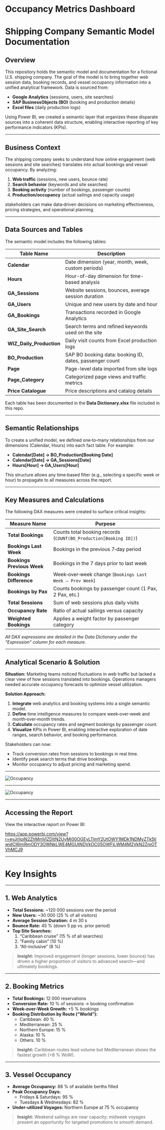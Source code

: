 # Occupancy Metrics Dashboard
# Shipping Company Semantic Model Documentation

## Overview

This repository holds the semantic model and documentation for a fictional U.S. shipping company. The goal of the model is to bring together web session data, booking records, and vessel occupancy information into a unified analytical framework. Data is sourced from:

* **Google Analytics** (sessions, users, site searches)
* **SAP BusinessObjects (BO)** (booking and production details)
* **Excel files** (daily production logs)

Using Power BI, we created a semantic layer that organizes these disparate sources into a coherent data structure, enabling interactive reporting of key performance indicators (KPIs).

---

## Business Context

The shipping company seeks to understand how online engagement (web sessions and site searches) translates into actual bookings and vessel occupancy. By analyzing:

1. **Web traffic** (sessions, new users, bounce rate)
2. **Search behavior** (keywords and site searches)
3. **Booking activity** (number of bookings, passenger counts)
4. **Production/occupancy** (actual sailings and capacity usage)

stakeholders can make data‑driven decisions on marketing effectiveness, pricing strategies, and operational planning.

---

## Data Sources and Tables

The semantic model includes the following tables:

| Table Name                 | Description                                             |
| -------------------------- | ------------------------------------------------------- |
| **Calendar**               | Date dimension (year, month, week, custom periods)      |
| **Hours**                  | Hour-of-day dimension for time-based analysis           |
| **GA\_Sessions**           | Website sessions, bounces, average session duration     |
| **GA\_Users**              | Unique and new users by date and hour                   |
| **GA\_Bookings**           | Transactions recorded in Google Analytics               |
| **GA\_Site\_Search**       | Search terms and refined keywords used on the site      |
| **WIZ\_Daily\_Production** | Daily visit counts from Excel production logs           |
| **BO\_Production**         | SAP BO booking data: booking ID, dates, passenger count |
| **Page**                   | Page-level data imported from site logs                 |
| **Page\_Category**         | Categorized page views and traffic metrics              |
| **Price Catalogue**        | Price descriptions and catalog details                  |

Each table has been documented in the **Data Dictionary.xlsx** file included in this repo.

---

## Semantic Relationships

To create a unified model, we defined one‑to‑many relationships from our dimensions (Calendar, Hours) into each fact table. For example:

* **Calendar\[Date] → BO\_Production\[Booking Date]**
* **Calendar\[Date] → GA\_Sessions\[Date]**
* **Hours\[Hour] → GA\_Users\[Hour]**

This structure allows any time‑based filter (e.g., selecting a specific week or hour) to propagate to all measures across the report.

---

## Key Measures and Calculations

The following DAX measures were created to surface critical insights:

| Measure Name               | Purpose                                                           |
| -------------------------- | ----------------------------------------------------------------- |
| **Total Bookings**         | Counts total booking records (`COUNT(BO_Production[Booking ID])`) |
| **Bookings Last Week**     | Bookings in the previous 7‑day period                             |
| **Bookings Previous Week** | Bookings in the 7 days prior to last week                         |
| **Bookings Difference**    | Week‑over‑week change (`Bookings Last Week – Prev Week`)          |
| **Bookings by Pax**        | Counts bookings by passenger count (1 Pax, 2 Pax, etc.)           |
| **Total Sessions**         | Sum of web sessions plus daily visits                             |
| **Occupancy Rate**         | Ratio of actual sailings versus capacity                          |
| **Weighted Bookings**      | Applies a weight factor by passenger category                     |

*All DAX expressions are detailed in the Data Dictionary under the “Expression” column for each measure.*

---

## Analytical Scenario & Solution

**Situation:** Marketing teams noticed fluctuations in web traffic but lacked a clear view of how sessions translated into bookings. Operations managers needed accurate occupancy forecasts to optimize vessel utilization.

**Solution Approach:**

1. **Integrate** web analytics and booking systems into a single semantic model.
2. **Define** time intelligence measures to compare week‑over‑week and month‑over‑month trends.
3. **Calculate** occupancy rates and segment bookings by passenger count.
4. **Visualize** KPIs in Power BI, enabling interactive exploration of date ranges, search behavior, and booking performance.

Stakeholders can now:

* Track conversion rates from sessions to bookings in real time.
* Identify peak search terms that drive bookings.
* Monitor occupancy to adjust pricing and marketing spend.

---

![Occupancy](images/Occupancy.png)

---

![Occupancy](images/Occupancy_2.png)


---

## Accessing the Report

View the interactive report on Power BI:

https://app.powerbi.com/view?r=eyJrIjoiN2ZhMmVlZDItN2UyMi00OGEyLTlmY2UtOWY1MDk1NDMyZTk5IiwidCI6ImRmODY3OWNkLWE4MGUtNDVkOC05OWFjLWM4M2VkN2ZmOTVhMCJ9

---

# Key Insights
---

## 1. Web Analytics

- **Total Sessions:** ~120 000 sessions over the period  
- **New Users:** ~30 000 (25 % of all visitors)  
- **Average Session Duration:** 4 m 30 s  
- **Bounce Rate:** 45 % (down 5 pp vs. prior period)  
- **Top Site Searches:**  
  1. “Caribbean cruise” (15 % of all searches)  
  2. “Family cabin” (10 %)  
  3. “All-inclusive” (8 %)  

> **Insight:** Improved engagement (longer sessions, lower bounce) has driven a higher proportion of visitors to advanced search—and ultimately bookings.

---

## 2. Booking Metrics

- **Total Bookings:** 12 000 reservations  
- **Conversion Rate:** 10 % of sessions → booking confirmation  
- **Week-over-Week Growth:** +5 % bookings  
- **Booking Distribution by Route (“World”):**  
  - Caribbean: 40 %  
  - Mediterranean: 25 %  
  - Northern Europe: 15 %  
  - Alaska: 10 %  
  - Others: 10 %  

> **Insight:** Caribbean routes lead volume but Mediterranean shows the fastest growth (+8 % WoW).

---

## 3. Vessel Occupancy

- **Average Occupancy:** 88 % of available berths filled  
- **Peak Occupancy Days:**  
  - Fridays & Saturdays: 95 %  
  - Tuesdays & Wednesdays: 82 %  
- **Under-utilized Voyages:** Northern Europe at 75 % occupancy  

> **Insight:** Weekend sailings are near capacity; midweek voyages present an opportunity for targeted promotions to smooth demand.


